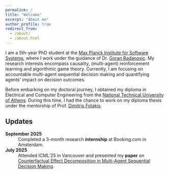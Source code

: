 ```yaml
---
permalink: /
title: "Welcome"
excerpt: "About me"
author_profile: true
redirect_from: 
  - /about/
  - /about.html
---
```


I am a 5th-year PhD student at the <a href="https://www.mpi-sws.org/">Max Planck Institute for Software Systems</a>, where I work under the guidance of Dr. <a href="https://people.mpi-sws.org/~gradanovic/index.html">Goran Radanovic</a>. My research interests encompass causality, (multi-agent) reinforcement learning and algorithmic game theory. Currently, I am focusing on accountable multi-agent sequential decision making and quantifying agents' impact on decision outcomes. 

Before embarking on my doctoral journey, I obtained my diploma in Electrical and Computer Engineering from the <a href="https://www.ntua.gr/en/">National Technical University of Athens</a>. During this time, I had the chance to work on my diploma thesis under the mentorship of Prof. <a href="http://www.softlab.ntua.gr/~fotakis/">Dimitris Fotakis</a>.

## Updates

<dl>
  <dt><strong>September 2025</strong></dt>
  <dd>Completed a 3-month research <b>internship</b> at Booking.com in Amsterdam.</dd>

  <dt><strong>July 2025</strong></dt>
  <dd>Attended ICML’25 in Vancouver and presented my <b>paper</b> on 
  <a href="https://icml.cc/virtual/2025/poster/44311">Counterfactual Effect Decomposition in Multi-Agent Sequential Decision Making</a>.</dd>
</dl>
